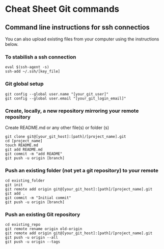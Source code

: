 # Cheat Sheet Git commands

## Command line instructions for ssh connectios

You can also upload existing files from your computer using the instructions below.

### To stabilish a ssh connection

    eval $(ssh-agent -s)  
    ssh-add ~/.ssh/[key_file]  

### Git global setup

    git config --global user.name "[your_git_user]"  
    git config --global user.email "[your_git_login_email]"  

### Create, locally, a new repository mirroring your remote repository

Create README.md or any other file(s) or folder (s)

    git clone git@[your_git_host]:[path]/[project_name].git  
    cd [project_name]  
    touch README.md  
    git add README.md  
    git commit -m "add README"  
    git push -u origin [branch]  

### Push an existing folder (not yet a git repository) to your remote

    cd existing_folder  
    git init  
    git remote add origin git@[your_git_host]:[path]/[project_name].git  
    git add .  
    git commit -m "Initial commit"  
    git push -u origin [branch]  

### Push an existing Git repository

    cd existing_repo  
    git remote rename origin old-origin  
    git remote add origin git@[your_git_host]:[path]/[project_name].git  
    git push -u origin --all  
    git push -u origin --tags
